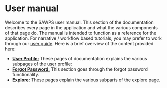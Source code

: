 # User manual

Welcome to the SAWPS user manual. This section of the documentation describes every page in the application and what the various components of that page do. The manual is intended to function as a reference for the application. For narrative / workflow based tutorials, you may prefer to work through our [user guide](../guide/index.md). Here is a brief overview of the content provided here:

<!-- Descriptions need to be added -->
* **[User Profile:](./user-profile/index.md)** These pages of documentation explains the various subpages of the user profile:
* **[Forgot Password:](./forgot-password.md)** This section goes through the forgot password functionality.
* **[Explore:](./explore/index.md)** These pages explain the various subparts of the explore page.
